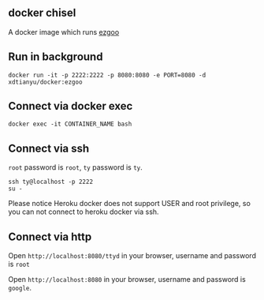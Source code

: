 ## docker chisel

A docker image which runs [ezgoo](https://github.com/Lafeng/ezgoo)

## Run in background

```shell
docker run -it -p 2222:2222 -p 8080:8080 -e PORT=8080 -d xdtianyu/docker:ezgoo
```

## Connect via docker exec

```shell
docker exec -it CONTAINER_NAME bash
```

## Connect via ssh

`root` password is `root`, `ty` password is `ty`.

```shell
ssh ty@localhost -p 2222
su -
```

Please notice Heroku docker does not support USER and root privilege, so you can not connect to heroku docker via ssh.

## Connect via http

Open `http://localhost:8080/ttyd` in your browser, username and password is `root`

Open `http://localhost:8080` in your browser, username and password is `google`.
